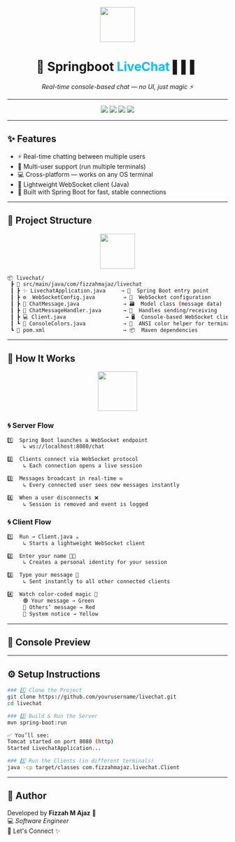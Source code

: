 <p align="center">
  <img src="https://media.giphy.com/media/L8K62iTDkzGX6/giphy.gif" width="80" />
  <h1 align="center">💬 Springboot <span style="color:#00BFFF;">LiveChat</span> <span>▌▌▌</span></h1>
  <p align="center"><i>Real-time console-based chat — no UI, just magic ⚡</i></p>
</p>

---

<p align="center">
  <img src="https://img.shields.io/badge/Java-%23ED8B00.svg?style=for-the-badge&logo=openjdk&logoColor=white" />
  <img src="https://img.shields.io/badge/SpringBoot-%236DB33F.svg?style=for-the-badge&logo=springboot&logoColor=white" />
  <img src="https://img.shields.io/badge/WebSockets-%23006AFF.svg?style=for-the-badge&logo=websocket&logoColor=white" />
  <img src="https://img.shields.io/badge/ChatApp-%23FF69B4.svg?style=for-the-badge&logo=wechat&logoColor=white" />
</p>

---

## ✨ Features
- ⚡ Real-time chatting between multiple users  
- 💬 Multi-user support (run multiple terminals)  
- 💻 Cross-platform — works on any OS terminal  
- 🧠 Lightweight WebSocket client (Java)  
- 🚀 Built with Spring Boot for fast, stable connections  

---

## 🧩 Project Structure  

<p align="center">
  <img src="https://media.giphy.com/media/l0MYEqEzwMWFCg8rm/giphy.gif" width="80"/>
</p>

```bash
📦 livechat/
 ┣ 📂 src/main/java/com/fizzahmajaz/livechat
 ┃ ┣ ✨ LivechatApplication.java     → 🏁  Spring Boot entry point
 ┃ ┣ ⚙️  WebSocketConfig.java         → 🔌  WebSocket configuration
 ┃ ┣ 💌 ChatMessage.java              → 🗃️  Model class (message data)
 ┃ ┣ 🔄 ChatMessageHandler.java       → 📡  Handles sending/receiving
 ┃ ┣ 💻 Client.java                   → 🖥️  Console-based WebSocket client
 ┃ ┗ 🎨 ConsoleColors.java            → 🌈  ANSI color helper for terminal
 ┗ 🧾 pom.xml                         → 📦  Maven dependencies

```
---
## 🧠 How It Works  

<p align="center">
  <img src="https://media.giphy.com/media/v1.Y2lkPTc5MGI3NjExcjQzZm9pOHh5aWZxZ3ZscWVvMTNhZmtneWp1eWtrYjR1Nmw1bGhycSZlcD12MV9naWZzX3NlYXJjaCZjdD1n/xT8qBsOjMOcdeGJIU8/giphy.gif" width="90"/>
</p>

### 🌀 **Server Flow**
```bash
1️⃣  Spring Boot launches a WebSocket endpoint  
     ↳ ws://localhost:8080/chat  

2️⃣  Clients connect via WebSocket protocol  
     ↳ Each connection opens a live session  

3️⃣  Messages broadcast in real-time ✉️  
     ↳ Every connected user sees new messages instantly  

4️⃣  When a user disconnects ❌  
     ↳ Session is removed and event is logged

```
### 🌀 **Client Flow**
```bash
1️⃣  Run → Client.java ☕  
     ↳ Starts a lightweight WebSocket client  

2️⃣  Enter your name 🧑‍💻  
     ↳ Creates a personal identity for your session  

3️⃣  Type your message 💬  
     ↳ Sent instantly to all other connected clients  

4️⃣  Watch color-coded magic 🌈  
     🟢 Your message → Green  
     🔴 Others’ message → Red  
     💛 System notice → Yellow
``` 

---

## 🎨 Console Preview

---

## ⚙️ Setup Instructions
```bash
### 1️⃣ Clone the Project
git clone https://github.com/yourusername/livechat.git  
cd livechat

### 2️⃣ Build & Run the Server
mvn spring-boot:run  

✅ You’ll see:
Tomcat started on port 8080 (http)  
Started LivechatApplication...

### 3️⃣ Run the Clients (in different terminals)
java -cp target/classes com.fizzahmajaz.livechat.Client
```
---


## 🧡 Author
Developed by **Fizzah M Ajaz** 🦋  
💻 *Software Engineer*  
📖 Let's Connect ✨
